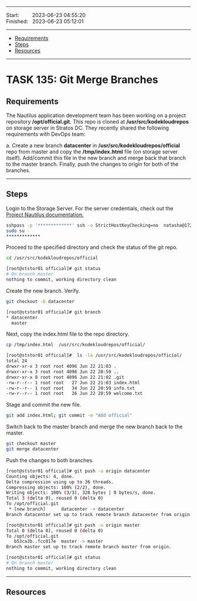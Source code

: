 
------------------------------

Start: &nbsp;&nbsp;&nbsp;&nbsp;&nbsp;&nbsp;&nbsp;&nbsp;2023-06-23 04:55:20  
Finished: &nbsp;&nbsp;2023-06-23 05:12:01     

------------------------------

- [Requirements](#requirements)
- [Steps](#steps)
- [Resources](#resources)

------------------------------

# TASK 135: Git Merge Branches

## Requirements

The Nautilus application development team has been working on a project repository **/opt/official.git**. This repo is cloned at **/usr/src/kodekloudrepos** on storage server in Stratos DC. They recently shared the following requirements with DevOps team:

a. Create a new branch **datacenter** in **/usr/src/kodekloudrepos/official** repo from master and copy the **/tmp/index.html** file (on storage server itself). Add/commit this file in the new branch and merge back that branch to the master branch. Finally, push the changes to origin for both of the branches.

------------------------------

## Steps

Login to the Storage Server. For the server credentials, check out the [Project Nautilus documentation.](https://kodekloudhub.github.io/kodekloud-engineer/docs/projects/nautilus)

```bash
sshpass -p '*************' ssh -o StrictHostKeyChecking=no  natasha@172.16.238.15
sudo su -
************* 
```

Proceed to the specified directory and check the status of the git repo. 

```bash
cd /usr/src/kodekloudrepos/official  
```
```bash
[root@ststor01 official]# git status
# On branch master
nothing to commit, working directory clean
```

Create the new branch. Verify. 

```bash
git checkout -b datacenter  
```
```bash
[root@ststor01 official]# git branch
* datacenter
  master  
```

Next, copy the index.html file to the repo directory.

```bash
cp /tmp/index.html  /usr/src/kodekloudrepos/official/  
```
```bash
[root@ststor01 official]#  ls -la /usr/src/kodekloudrepos/official/
total 24
drwxr-xr-x 3 root root 4096 Jun 22 21:03 .
drwxr-xr-x 3 root root 4096 Jun 22 20:59 ..
drwxr-xr-x 8 root root 4096 Jun 22 21:02 .git
-rw-r--r-- 1 root root   27 Jun 22 21:03 index.html
-rw-r--r-- 1 root root   34 Jun 22 20:59 info.txt
-rw-r--r-- 1 root root   26 Jun 22 20:59 welcome.txt  
```

Stage and commit the new file. 

```bash
git add index.html; git commit -m "Add official"
```

Switch back to the master branch and merge the new branch back to the master.

```bash
git checkout master  
git merge datacenter  
```

Push the changes to both branches. 

```bash
[root@ststor01 official]# git push -u origin datacenter
Counting objects: 4, done.
Delta compression using up to 36 threads.
Compressing objects: 100% (2/2), done.
Writing objects: 100% (3/3), 328 bytes | 0 bytes/s, done.
Total 3 (delta 0), reused 0 (delta 0)
To /opt/official.git
 * [new branch]      datacenter -> datacenter
Branch datacenter set up to track remote branch datacenter from origin.

[root@ststor01 official]# git push -u origin master
Total 0 (delta 0), reused 0 (delta 0)
To /opt/official.git
   b53ca3b..fcc017e  master -> master
Branch master set up to track remote branch master from origin.  
```
```bash
[root@ststor01 official]# git status
# On branch master
nothing to commit, working directory clean  
```


------------------------------

## Resources